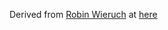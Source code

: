 Derived from [Robin Wieruch](https://github.com/rwieruch) at [here](https://github.com/rwieruch/minimal-react-webpack-babel-setup)